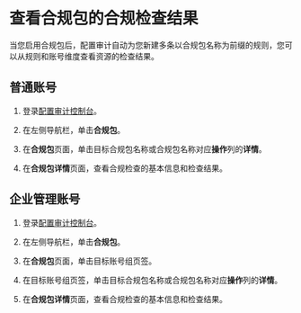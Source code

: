 # 查看合规包的合规检查结果

当您启用合规包后，配置审计自动为您新建多条以合规包名称为前缀的规则，您可以从规则和账号维度查看资源的检查结果。

## 普通账号

1.  登录[配置审计控制台](https://config.console.aliyun.com)。

2.  在左侧导航栏，单击**合规包**。

3.  在**合规包**页面，单击目标合规包名称或合规包名称对应**操作**列的**详情**。

4.  在**合规包详情**页面，查看合规检查的基本信息和检查结果。




## 企业管理账号

1.  登录[配置审计控制台](https://config.console.aliyun.com)。

2.  在左侧导航栏，单击**合规包**。

3.  在**合规包**页面，单击目标账号组页签。

4.  在目标账号组页签，单击目标合规包名称或合规包名称对应**操作**列的**详情**。

5.  在**合规包详情**页面，查看合规检查的基本信息和检查结果。




